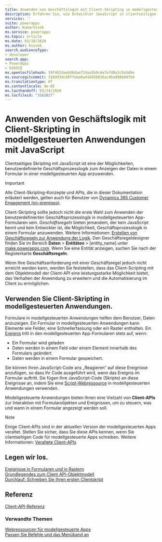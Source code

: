 ```yaml
---
title: Anwenden von Geschäftslogik mit Client-Skripting in modellgesteuerten Anwendungen mit JavaScript | Microsoft Docs
description: Erfahren Sie, wie Entwickler JavaScript in clientseitigen Skripten verwenden können, um benutzerdefinierte Geschäftslogik in modellgesteuerten Apps anzuwenden.
services: ''
suite: powerapps
author: KumarVivek
ms.service: powerapps
ms.topic: article
ms.date: 03/18/2020
ms.author: kvivek
search.audienceType:
- developer
search.app:
- PowerApps
- D365CE
ms.openlocfilehash: 39f462daeb86dae724aa5b9cde7e7d0a3c9a5d6e
ms.sourcegitcommit: 310dd3dc68ffebe6a416450836ac0ba988b84fb4
ms.translationtype: HT
ms.contentlocale: de-DE
ms.lasthandoff: 03/24/2020
ms.locfileid: "3162027"
---
```

# <a name="apply-business-logic-using-client-scripting-in-model-driven-apps-using-javascript"></a>Anwenden von Geschäftslogik mit Client-Skripting in modellgesteuerten Anwendungen mit JavaScript

Clientseitiges Skripting mit JavaScript ist eine der Möglichkeiten, benutzerdefinierte Geschäftsprozesslogik zum Anzeigen der Daten in einem Formular in einer modellgesteuerten App anzuwenden.

> [!IMPORTANT]
> Alle Client-Skripting-Konzepte und APIs, die in dieser Dokumentation erläutert werden, gelten auch für Benutzer von [Dynamics 365 Customer Engagement (on-premises)](https://docs.microsoft.com/dynamics365/customerengagement/on-premises/overview).

Client-Skripting sollte jedoch nicht die erste Wahl zum Anwenden der benutzerdefinierten Geschäftsprozesslogik in modellgesteuerten App-Formularen sein. *Geschäftsregeln* bieten jemandem, der kein JavaScript kennt und kein Entwickler ist, die Möglichkeit, Geschäftsprozesslogik in einem Formular anzuwenden. Weitere Informationen: [Erstellen von Geschäftsregeln zur Anwendung der Logik](/powerapps/maker/model-driven-apps/create-business-rules-recommendations-apply-logic-form). Den Geschäftsregeldesigner finden Sie im Bereich **Daten** > **Entitäten** > [entity_name] unter [make.powerapps.com](https://make.powerapps.com?utm_source=padocs&utm_medium=linkinadoc&utm_campaign=referralsfromdoc). Wenn Sie eine Entität anzeigen, suchen Sie nach der Registerkarte **Geschäftsregeln**.

Wenn Ihre Geschäftsanforderung mit einer Geschäftsregel jedoch nicht erreicht werden kann, werden Sie feststellen, dass das Client-Scripting mit dem Objektmodell der Client-API eine leistungsstarke Möglichkeit bietet, das Verhalten der Anwendung zu erweitern und die Automatisierung im Client zu ermöglichen.

## <a name="use-client-scripting-in-model-driven-apps"></a>Verwenden Sie Client-Skripting in modellgesteuerten Anwendungen.

Formulare in modellgesteuerten Anwendungen helfen dem Benutzer, Daten anzuzeigen. Ein Formular in modellgesteuerten Anwendungen kann Elemente wie Felder, eine Schnellerfassung oder ein Raster enthalten. Ein [Ereignis](clientapi/events-forms-grids.md) tritt in den modellgesteuerten App-Formularen stets auf, wenn:
- Ein Formular wird geladen
- Daten werden in einem Feld oder einem Element innerhalb des Formulars geändert.
- Daten werden in einem Formular gespeichert.

Sie können Ihren JavaScript-Code ans „Reagieren” auf diese Ereignisse anzufügen, so dass Ihr Code ausgeführt wird, wenn das Ereignis im Formular auftritt. Sie fügen Ihre JavaScript-Code (Skripte) an diese Ereignisse an, indem Sie eine [Script-Webressource](script-jscript-web-resources.md) in modellgesteuerten Anwendungen verwenden. 

Modellgesteuerte Anwendungen bieten Ihnen eine Vielzahl von **Client-APIs** zur Interaktion mit Formularobjekten und Ereignissen, um zu steuern, was und wann in einem Formular angezeigt werden soll.

> [!NOTE]
> Einige Client-APIs sind in der aktuellen Version der modellgesteuerten Apps veraltet. Stellen Sie sicher, dass Sie diese APIs kennen, wenn Sie clientseitigen Code für modellgesteuerte Apps schreiben. Weitere Informationen: [Veraltete Client-APIs](/dynamics365/get-started/whats-new/customer-engagement/important-changes-coming#some-client-apis-are-deprecated)

## <a name="get-started-here"></a>Legen wir los.

[Ereignisse in Formularen und in Rastern](clientapi/events-forms-grids.md)<br/>
[Grundlegendes zum Client API-Objektmodell](clientapi/understand-clientapi-object-model.md)<br/>
[Durchlauf: Schreiben Sie Ihren ersten Clientskript](clientapi/walkthrough-write-your-first-client-script.md)

## <a name="reference"></a>Referenz

[Client-API-Referenz](clientapi/reference.md)


### <a name="related-topics"></a>Verwandte Themen

[Webressourcen für modellgesteuerte Apps](web-resources.md)<br/>
[Passen Sie Befehle und das Menüband an](customize-commands-ribbon.md)<br/>



